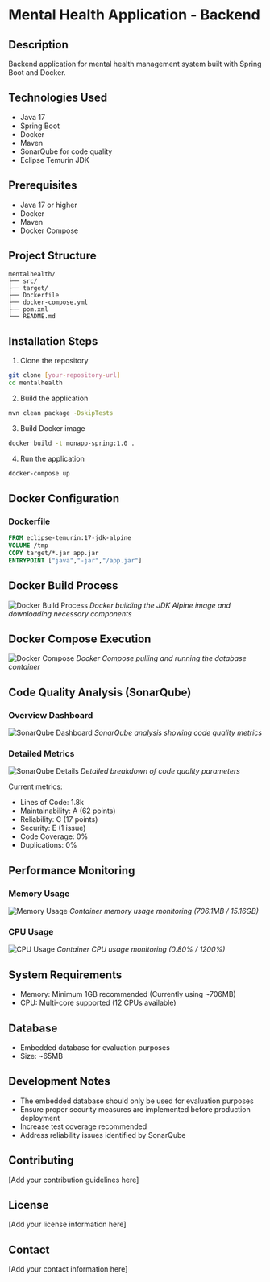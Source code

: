 # Mental Health Application - Backend

## Description
Backend application for mental health management system built with Spring Boot and Docker.

## Technologies Used
- Java 17
- Spring Boot
- Docker
- Maven
- SonarQube for code quality
- Eclipse Temurin JDK

## Prerequisites
- Java 17 or higher
- Docker
- Maven
- Docker Compose

## Project Structure
```
mentalhealth/
├── src/
├── target/
├── Dockerfile
├── docker-compose.yml
├── pom.xml
└── README.md
```

## Installation Steps

1. Clone the repository
```bash
git clone [your-repository-url]
cd mentalhealth
```

2. Build the application
```bash
mvn clean package -DskipTests
```

3. Build Docker image
```bash
docker build -t monapp-spring:1.0 .
```

4. Run the application
```bash
docker-compose up
```

## Docker Configuration

### Dockerfile
```dockerfile
FROM eclipse-temurin:17-jdk-alpine
VOLUME /tmp
COPY target/*.jar app.jar
ENTRYPOINT ["java","-jar","/app.jar"]
```

## Docker Build Process
![Docker Build Process](project_screenshots/docker_build.png)
*Docker building the JDK Alpine image and downloading necessary components*

## Docker Compose Execution
![Docker Compose](project_screenshots/docker_compose.png)
*Docker Compose pulling and running the database container*

## Code Quality Analysis (SonarQube)

### Overview Dashboard
![SonarQube Dashboard](project_screenshots/sonarqube_dashboard.png)
*SonarQube analysis showing code quality metrics*

### Detailed Metrics
![SonarQube Details](project_screenshots/sonarqube_details.png)
*Detailed breakdown of code quality parameters*

Current metrics:
- Lines of Code: 1.8k
- Maintainability: A (62 points)
- Reliability: C (17 points)
- Security: E (1 issue)
- Code Coverage: 0%
- Duplications: 0%

## Performance Monitoring

### Memory Usage
![Memory Usage](project_screenshots/memory_usage.png)
*Container memory usage monitoring (706.1MB / 15.16GB)*

### CPU Usage
![CPU Usage](project_screenshots/cpu_usage.png)
*Container CPU usage monitoring (0.80% / 1200%)*

## System Requirements
- Memory: Minimum 1GB recommended (Currently using ~706MB)
- CPU: Multi-core supported (12 CPUs available)

## Database
- Embedded database for evaluation purposes
- Size: ~65MB

## Development Notes
- The embedded database should only be used for evaluation purposes
- Ensure proper security measures are implemented before production deployment
- Increase test coverage recommended
- Address reliability issues identified by SonarQube

## Contributing
[Add your contribution guidelines here]

## License
[Add your license information here]

## Contact
[Add your contact information here]
